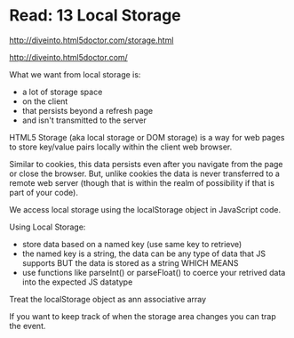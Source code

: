 # Read: 13 Local Storage
http://diveinto.html5doctor.com/storage.html

http://diveinto.html5doctor.com/ 

What we want from local storage is: 
- a lot of storage space
- on the client 
- that persists beyond a refresh page
- and isn't transmitted to the server

HTML5 Storage (aka local storage or DOM storage) is a way for web pages to store key/value pairs locally within the client web browser. 

Similar to cookies, this data persists even after you navigate from the page or close the browser. But, unlike cookies the data is never transferred to a remote web server (though that is within the realm of possibility if that is part of your code).

We access local storage using the localStorage object in JavaScript code.

Using Local Storage: 
- store data based on a named key (use same key to retrieve)
- the named key is a string, the data can be any type of data that JS supports BUT the data is stored as a string WHICH MEANS
- use functions like parseInt() or parseFloat() to coerce your retrived data into the expected JS datatype

Treat the localStorage object as ann associative array

If you want to keep track of when the storage area changes you can trap the event.

